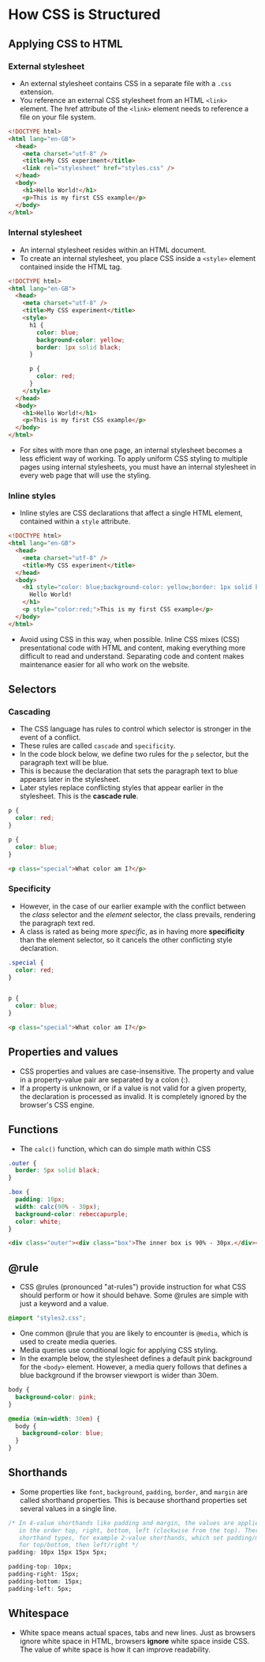 # How CSS is Structured

## Applying CSS to HTML

### External stylesheet
* An external stylesheet contains CSS in a separate file with a `.css` extension.
* You reference an external CSS stylesheet from an HTML `<link>` element. The href attribute of the `<link>` element needs to reference a file on your file system.
```html
<!DOCTYPE html>
<html lang="en-GB">
  <head>
    <meta charset="utf-8" />
    <title>My CSS experiment</title>
    <link rel="stylesheet" href="styles.css" />
  </head>
  <body>
    <h1>Hello World!</h1>
    <p>This is my first CSS example</p>
  </body>
</html>
```

### Internal stylesheet
* An internal stylesheet resides within an HTML document. 
* To create an internal stylesheet, you place CSS inside a `<style>` element contained inside the HTML tag.
```html
<!DOCTYPE html>
<html lang="en-GB">
  <head>
    <meta charset="utf-8" />
    <title>My CSS experiment</title>
    <style>
      h1 {
        color: blue;
        background-color: yellow;
        border: 1px solid black;
      }

      p {
        color: red;
      }
    </style>
  </head>
  <body>
    <h1>Hello World!</h1>
    <p>This is my first CSS example</p>
  </body>
</html>
```
* For sites with more than one page, an internal stylesheet becomes a less efficient way of working. To apply uniform CSS styling to multiple pages using internal stylesheets, you must have an internal stylesheet in every web page that will use the styling. 

### Inline styles
* Inline styles are CSS declarations that affect a single HTML element, contained within a `style` attribute.

```html
<!DOCTYPE html>
<html lang="en-GB">
  <head>
    <meta charset="utf-8" />
    <title>My CSS experiment</title>
  </head>
  <body>
    <h1 style="color: blue;background-color: yellow;border: 1px solid black;">
      Hello World!
    </h1>
    <p style="color:red;">This is my first CSS example</p>
  </body>
</html>
```
* Avoid using CSS in this way, when possible. Inline CSS mixes (CSS) presentational code with HTML and content, making everything more difficult to read and understand. Separating code and content makes maintenance easier for all who work on the website.

## Selectors

### Cascading
* The CSS language has rules to control which selector is stronger in the event of a conflict. 
* These rules are called `cascade` and `specificity`. 
* In the code block below, we define two rules for the `p` selector, but the paragraph text will be blue. 
* This is because the declaration that sets the paragraph text to blue appears later in the stylesheet. 
* Later styles replace conflicting styles that appear earlier in the stylesheet. This is the **cascade rule**.
```css
p {
  color: red;
}

p {
  color: blue;
}
```
```html
<p class="special">What color am I?</p>
```
### Specificity
* However, in the case of our earlier example with the conflict between the *class* selector and the *element* selector, the class prevails, rendering the paragraph text red. 
* A class is rated as being more *specific*, as in having more **specificity** than the element selector, so it cancels the other conflicting style declaration.

```css
.special {
  color: red;
}


p {
  color: blue;
}
```
```html
<p class="special">What color am I?</p>
```

## Properties and values

* CSS properties and values are case-insensitive. The property and value in a property-value pair are separated by a colon (:).
* If a property is unknown, or if a value is not valid for a given property, the declaration is processed as invalid. It is completely ignored by the browser's CSS engine.

## Functions
* The `calc()` function, which can do simple math within CSS
```css
.outer {
  border: 5px solid black;
}

.box {
  padding: 10px;
  width: calc(90% - 30px);
  background-color: rebeccapurple;
  color: white;
}
```
```html
<div class="outer"><div class="box">The inner box is 90% - 30px.</div></div>
```

## @rule
* CSS @rules (pronounced "at-rules") provide instruction for what CSS should perform or how it should behave. Some @rules are simple with just a keyword and a value.
```css
@import "styles2.css";
```
* One common @rule that you are likely to encounter is `@media`, which is used to create media queries. 
* Media queries use conditional logic for applying CSS styling.
* In the example below, the stylesheet defines a default pink background for the `<body>` element. However, a media query follows that defines a blue background if the browser viewport is wider than 30em.

```css
body {
  background-color: pink;
}

@media (min-width: 30em) {
  body {
    background-color: blue;
  }
}
```

## Shorthands
* Some properties like `font`, `background`, `padding`, `border`, and `margin` are called shorthand properties. This is because shorthand properties set several values in a single line.

```css
/* In 4-value shorthands like padding and margin, the values are applied
   in the order top, right, bottom, left (clockwise from the top). There are also other
   shorthand types, for example 2-value shorthands, which set padding/margin
   for top/bottom, then left/right */
padding: 10px 15px 15px 5px;
```
```css
padding-top: 10px;
padding-right: 15px;
padding-bottom: 15px;
padding-left: 5px;
```

## Whitespace
* White space means actual spaces, tabs and new lines. Just as browsers ignore white space in HTML, browsers **ignore** white space inside CSS. The value of white space is how it can improve readability.
